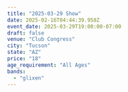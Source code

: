 ```yaml
---
title: "2025-03-29 Show"
date: 2025-02-16T04:44:39.958Z
event_date: 2025-03-29T19:00:00-07:00
draft: false
venue: "Club Congress"
city: "Tucson"
state: "AZ"
price: "18"
age_requirement: "All Ages"
bands:
  - "glixen"
---
```

